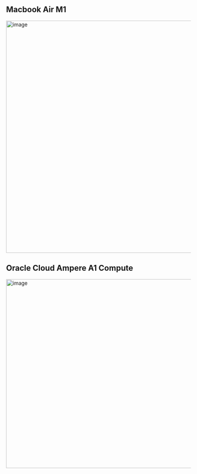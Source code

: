 ## Macbook Air M1

<img width="634" alt="image" src="https://github.com/Bruce0203/BytesMut_vs_Cursor_Vec_benchmark/assets/56539682/0f4a2150-f8eb-4bd2-80f0-eae4f6cc9bde">

## Oracle Cloud Ampere A1 Compute
<img width="516" alt="image" src="https://github.com/Bruce0203/BytesMut_vs_Cursor_Vec_benchmark/assets/56539682/8000ca5e-2631-4208-a30d-ea50a4a6e4ff">
